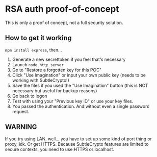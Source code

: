 # RSA auth proof-of-concept
This is only a proof of concept, not a full security solution.

## How to get it working

`npm install express`, then...

1. Generate a new secrettoken if you feel that's necessary
2. Launch `node http_server`
3. Go to "Restore a forgotten key for this POC"
4. Click "Use Imagination" or input your own public key (needs to be working with SubtleCrypto!)
5. Save the files if you used the "Use Imagination" button (this is NOT necessary but useful for backup reasons)
6. Go back to logon
7. Test with using your "Previous key ID" or use your key files.
8. You passed the authentication. And without even a single password request.

## WARNING

If you try using LAN, well... you have to set up some kind of port thing or proxy, idk. Or get HTTPS. Because SubtleCrypto features are limited to secure contexts, you need to use HTTPS or localhost.